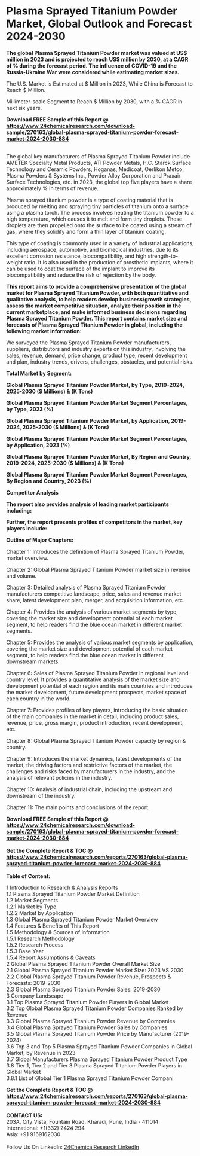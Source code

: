 <h1>Plasma Sprayed Titanium Powder Market, Global Outlook and Forecast 2024-2030</h1><p><strong>The global Plasma Sprayed Titanium Powder market was valued at US$ million in 2023 and is projected to reach US$ million by 2030, at a CAGR of % during the forecast period. The influence of COVID-19 and the Russia-Ukraine War were considered while estimating market sizes.</strong></p><p>
The U.S. Market is Estimated at $ Million in 2023, While China is Forecast to Reach $ Million.</p><p>
Millimeter-scale Segment to Reach $ Million by 2030, with a % CAGR in next six years.</p><div><b>Download FREE Sample of this Report @ 
            <a href="https://www.24chemicalresearch.com/download-sample/270163/global-plasma-sprayed-titanium-powder-forecast-market-2024-2030-884">
            https://www.24chemicalresearch.com/download-sample/270163/global-plasma-sprayed-titanium-powder-forecast-market-2024-2030-884</a></b></div><br><p>
</p><p>The global key manufacturers of Plasma Sprayed Titanium Powder include AMETEK Specialty Metal Products, ATI Powder Metals, H.C. Starck Surface Technology and Ceramic Powders, Hoganas, Medicoat, Oerlikon Metco, Plasma Powders &amp; Systems Inc., Powder Alloy Corporation and Praxair Surface Technologies, etc. in 2023, the global top five players have a share approximately % in terms of revenue.</p><p>
Plasma sprayed titanium powder is a type of coating material that is produced by melting and spraying tiny particles of titanium onto a surface using a plasma torch. The process involves heating the titanium powder to a high temperature, which causes it to melt and form tiny droplets. These droplets are then propelled onto the surface to be coated using a stream of gas, where they solidify and form a thin layer of titanium coating.</p><p>
This type of coating is commonly used in a variety of industrial applications, including aerospace, automotive, and biomedical industries, due to its excellent corrosion resistance, biocompatibility, and high strength-to-weight ratio. It is also used in the production of prosthetic implants, where it can be used to coat the surface of the implant to improve its biocompatibility and reduce the risk of rejection by the body.</p><p>
<strong>This report aims to provide a comprehensive presentation of the global market for Plasma Sprayed Titanium Powder, with both quantitative and qualitative analysis, to help readers develop business/growth strategies, assess the market competitive situation, analyze their position in the current marketplace, and make informed business decisions regarding Plasma Sprayed Titanium Powder. This report contains market size and forecasts of Plasma Sprayed Titanium Powder in global, including the following market information:</strong></p><p>
</p><p>
</p><p>We surveyed the Plasma Sprayed Titanium Powder manufacturers, suppliers, distributors and industry experts on this industry, involving the sales, revenue, demand, price change, product type, recent development and plan, industry trends, drivers, challenges, obstacles, and potential risks.</p><p>
<strong>Total Market by Segment:</strong></p><p>
<strong>Global Plasma Sprayed Titanium Powder Market, by Type, 2019-2024, 2025-2030 ($ Millions) &amp; (K Tons)</strong></p><p>
<strong>Global Plasma Sprayed Titanium Powder Market Segment Percentages, by Type, 2023 (%)</strong></p><p>
</p><p>
<strong>Global Plasma Sprayed Titanium Powder Market, by Application, 2019-2024, 2025-2030 ($ Millions) &amp; (K Tons)</strong></p><p>
<strong>Global Plasma Sprayed Titanium Powder Market Segment Percentages, by Application, 2023 (%)</strong></p><p>
</p><p>
<strong>Global Plasma Sprayed Titanium Powder Market, By Region and Country, 2019-2024, 2025-2030 ($ Millions) &amp; (K Tons)</strong></p><p>
<strong>Global Plasma Sprayed Titanium Powder Market Segment Percentages, By Region and Country, 2023 (%)</strong></p><p>
</p><p>
<strong>Competitor Analysis</strong></p><p>
<strong>The report also provides analysis of leading market participants including:</strong></p><p>
</p><p>
<strong>Further, the report presents profiles of competitors in the market, key players include:</strong></p><p>
</p><p>
<strong>Outline of Major Chapters:</strong></p><p>
</p><p>Chapter 1: Introduces the definition of Plasma Sprayed Titanium Powder, market overview.</p><p>
Chapter 2: Global Plasma Sprayed Titanium Powder market size in revenue and volume.</p><p>
Chapter 3: Detailed analysis of Plasma Sprayed Titanium Powder manufacturers competitive landscape, price, sales and revenue market share, latest development plan, merger, and acquisition information, etc.</p><p>
Chapter 4: Provides the analysis of various market segments by type, covering the market size and development potential of each market segment, to help readers find the blue ocean market in different market segments.</p><p>
Chapter 5: Provides the analysis of various market segments by application, covering the market size and development potential of each market segment, to help readers find the blue ocean market in different downstream markets.</p><p>
Chapter 6: Sales of Plasma Sprayed Titanium Powder in regional level and country level. It provides a quantitative analysis of the market size and development potential of each region and its main countries and introduces the market development, future development prospects, market space of each country in the world.</p><p>
Chapter 7: Provides profiles of key players, introducing the basic situation of the main companies in the market in detail, including product sales, revenue, price, gross margin, product introduction, recent development, etc.</p><p>
Chapter 8: Global Plasma Sprayed Titanium Powder capacity by region &amp; country.</p><p>
Chapter 9: Introduces the market dynamics, latest developments of the market, the driving factors and restrictive factors of the market, the challenges and risks faced by manufacturers in the industry, and the analysis of relevant policies in the industry.</p><p>
Chapter 10: Analysis of industrial chain, including the upstream and downstream of the industry.</p><p>
Chapter 11: The main points and conclusions of the report.</p><div><b>Download FREE Sample of this Report @ 
            <a href="https://www.24chemicalresearch.com/download-sample/270163/global-plasma-sprayed-titanium-powder-forecast-market-2024-2030-884">
            https://www.24chemicalresearch.com/download-sample/270163/global-plasma-sprayed-titanium-powder-forecast-market-2024-2030-884</a></b></div><br><div><b>Get the Complete Report & TOC @ 
            <a href="https://www.24chemicalresearch.com/reports/270163/global-plasma-sprayed-titanium-powder-forecast-market-2024-2030-884">
            https://www.24chemicalresearch.com/reports/270163/global-plasma-sprayed-titanium-powder-forecast-market-2024-2030-884</a></b></div><br>
            <b>Table of Content:</b><p>1 Introduction to Research & Analysis Reports<br />
    1.1 Plasma Sprayed Titanium Powder Market Definition<br />
    1.2 Market Segments<br />
        1.2.1 Market by Type<br />
        1.2.2 Market by Application<br />
    1.3 Global Plasma Sprayed Titanium Powder Market Overview<br />
    1.4 Features & Benefits of This Report<br />
    1.5 Methodology & Sources of Information<br />
        1.5.1 Research Methodology<br />
        1.5.2 Research Process<br />
        1.5.3 Base Year<br />
        1.5.4 Report Assumptions & Caveats<br />
2 Global Plasma Sprayed Titanium Powder Overall Market Size<br />
    2.1 Global Plasma Sprayed Titanium Powder Market Size: 2023 VS 2030<br />
    2.2 Global Plasma Sprayed Titanium Powder Revenue, Prospects & Forecasts: 2019-2030<br />
    2.3 Global Plasma Sprayed Titanium Powder Sales: 2019-2030<br />
3 Company Landscape<br />
    3.1 Top Plasma Sprayed Titanium Powder Players in Global Market<br />
    3.2 Top Global Plasma Sprayed Titanium Powder Companies Ranked by Revenue<br />
    3.3 Global Plasma Sprayed Titanium Powder Revenue by Companies<br />
    3.4 Global Plasma Sprayed Titanium Powder Sales by Companies<br />
    3.5 Global Plasma Sprayed Titanium Powder Price by Manufacturer (2019-2024)<br />
    3.6 Top 3 and Top 5 Plasma Sprayed Titanium Powder Companies in Global Market, by Revenue in 2023<br />
    3.7 Global Manufacturers Plasma Sprayed Titanium Powder Product Type<br />
    3.8 Tier 1, Tier 2 and Tier 3 Plasma Sprayed Titanium Powder Players in Global Market<br />
        3.8.1 List of Global Tier 1 Plasma Sprayed Titanium Powder Compani</p><div><b>Get the Complete Report & TOC @ 
            <a href="https://www.24chemicalresearch.com/reports/270163/global-plasma-sprayed-titanium-powder-forecast-market-2024-2030-884">
            https://www.24chemicalresearch.com/reports/270163/global-plasma-sprayed-titanium-powder-forecast-market-2024-2030-884</a></b></div><br><b>CONTACT US:</b><br>
            203A, City Vista, Fountain Road, Kharadi, Pune, India - 411014<br>
            International: +1(332) 2424 294<br>
            Asia: +91 9169162030 <br><br>
            Follow Us On LinkedIn: <a href="https://www.linkedin.com/company/24chemicalresearch/">24ChemicalResearch LinkedIn</a>